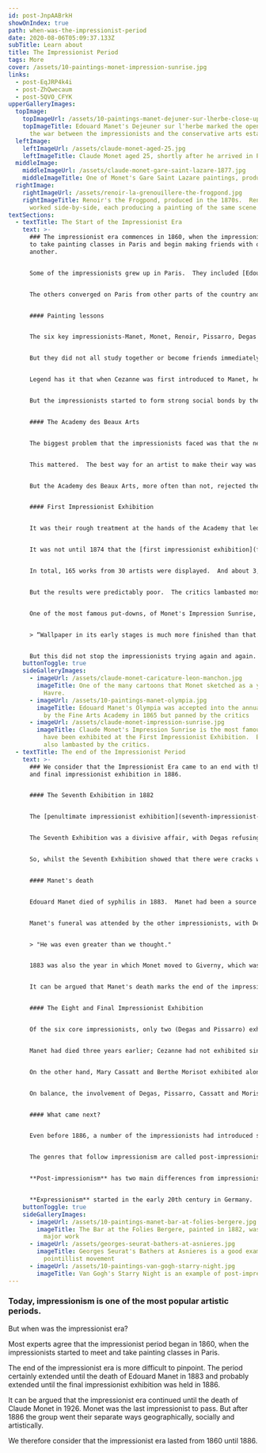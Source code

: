 ```yaml
---
id: post-JnpAABrkH
showOnIndex: true
path: when-was-the-impressionist-period
date: 2020-08-06T05:09:37.133Z
subTitle: Learn about
title: The Impressionist Period
tags: More
cover: /assets/10-paintings-monet-impression-sunrise.jpg
links:
  - post-EqJRP4k4i
  - post-ZhQwecaum
  - post-5QVO_CFYK
upperGalleryImages:
  topImage:
    topImageUrl: /assets/10-paintings-manet-dejuner-sur-lherbe-close-up.jpg
    topImageTitle: Edouard Manet's Dejeuner sur l'herbe marked the opening shot in
      the war between the impressionists and the conservative arts establishment
  leftImage:
    leftImageUrl: /assets/claude-monet-aged-25.jpg
    leftImageTitle: Claude Monet aged 25, shortly after he arrived in Paris to study art.
  middleImage:
    middleImageUrl: /assets/claude-monet-gare-saint-lazare-1877.jpg
    middleImageTitle: One of Monet's Gare Saint Lazare paintings, produced in the mid-1870s.
  rightImage:
    rightImageUrl: /assets/renoir-la-grenouillere-the-frogpond.jpg
    rightImageTitle: Renoir's the Frogpond, produced in the 1870s.  Renoir and Monet
      worked side-by-side, each producing a painting of the same scene.
textSections:
  - textTitle: The Start of the Impressionist Era
    text: >-
      ### The impressionist era commences in 1860, when the impressionists start
      to take painting classes in Paris and begin making friends with one
      another.


      Some of the impressionists grew up in Paris.  They included [Edouard Manet ](edouard-manet-biography/)and [Edgar Degas ](edgar-degas-biography/)(who had both lived in Paris from birth) and [Pierre-Auguste Renoir](pierre-auguste-renoir-biography/) (who had moved with his family when he was just three).


      The others converged on Paris from other parts of the country and indeed further afield.  [Claude Monet](claude-monet-biography/) was born in Paris but moved to Normandy when a young child.  His artistic ability was evident from a young age-he earned good money sketching caricatures. [Paul Cezanne](paul-cezanne-biography/) was born and brought up in Southern France; and [Camille Pissarro](camille-pissarro-biography/) was born on the Island of St Thomas, where he had returned after attending a boarding school outside Paris.


      #### Painting lessons


      The six key impressionists-Manet, Monet, Renoir, Pissarro, Degas and Cezanne-all started taking painting classes in Paris in the early 1860s.  


      But they did not all study together or become friends immediately.  Their teachers included established artists called Thomas Couture, Charles Gleyre and Charles Suisse and some of the first meetings didn't go so well ...


      Legend has it that when Cezanne was first introduced to Manet, he apologised to Manet because he had not washed in two weeks!


      But the impressionists started to form strong social bonds by the mid 1860s.  Most of them took a painting trip to the beautiful Fontainebleau forest outside Paris, and they took to attending the same cafe - Cafe Guerbois on the Avenue de Clichy, close to Montmartre - to discuss artistic and political ideas.


      #### The Academy des Beaux Arts


      The biggest problem that the impressionists faced was that the new style of painting that they were developing, which used broad unblended brush-strokes to capture modern scenes, was despised by the conservative arts establishment (which wanted historical, mythological or biblical art).


      This mattered.  The best way for an artist to make their way was to exhibit their works at the annual Salon des Beaux Arts organised by the Fine Arts Academy and gain favourable reviews, sales and commissions.


      But the Academy des Beaux Arts, more often than not, rejected the impressionists works.  And when they were accepted, as Manet's Olympia was in 1865, they were lambasted by the critics.  


      #### First Impressionist Exhibition


      It was their rough treatment at the hands of the Academy that led the impressionists to first moot the idea of holding an independent exhibition in the 1860s.  But lack of funds, a hope that things would improve and then the 1870-71 Franco-Prussian war meant that these plans were put on hold.


      It was not until 1874 that the [first impressionist exhibition](first-impressionist-exhibition/) was held.  All of the key impressionists exhibited with the exception of Manet (he decided to keep taking on the Academy by submitting works to its annual Salon).   


      In total, 165 works from 30 artists were displayed.  And about 3,000 people attended the exhibition over the course of a month, paying a franc each to gain entry.  


      But the results were predictably poor.  The critics lambasted most of the works, the public mainly came to laugh, and few paintings were sold.


      One of the most famous put-downs, of Monet's Impression Sunrise, was:


      > “Wallpaper in its early stages is much more finished than that.”


      But this did not stop the impressionists trying again and again.  They held eight exhibitions in total, from 1874 to 1886.
    buttonToggle: true
    sideGalleryImages:
      - imageUrl: /assets/claude-monet-caricature-leon-manchon.jpg
        imageTitle: One of the many cartoons that Monet sketched as a young boy in Le
          Havre.
      - imageUrl: /assets/10-paintings-manet-olympia.jpg
        imageTitle: Edouard Manet's Olympia was accepted into the annual exhibition held
          by the Fine Arts Academy in 1865 but panned by the critics
      - imageUrl: /assets/claude-monet-impression-sunrise.jpg
        imageTitle: Claude Monet's Impression Sunrise is the most famous painting to
          have been exhibited at the First Impressionist Exhibition.  But it was
          also lambasted by the critics.
  - textTitle: The end of the Impressionist Period
    text: >-
      ### We consider that the Impressionist Era came to an end with the eighth
      and final impressionist exhibition in 1886.


      #### The Seventh Exhibition in 1882


      The [penultimate impressionist exhibition](seventh-impressionist-exhibition/) was held in 1882.  Though by this stage Cezanne had long-since stopped exhibiting with the others, and Degas also missed this year, the exhibition included works by Monet, Pissarro, Renoir and other impressionists such as [Gustave Caillebotte](gustave-caillebotte-biography/) and [Berthe Morisot](berthe-morisot-biography/).


      The Seventh Exhibition was a divisive affair, with Degas refusing to contribute because his desire to include non-impressionists in the exhibition had been ignored.  On the other hand, the exhibition received a number of positive reviews and achieved a large number of sales (largely through the efforts of the impressionists' main dealer at this time [Paul Durand-Ruel](paul-durand-ruel-biography/)).


      So, whilst the Seventh Exhibition showed that there were cracks within the impressionist group, it also demonstrates that the impressionist period had not come to an end.


      #### Manet's death


      Edouard Manet died of syphilis in 1883.  Manet had been a source of inspiration and support for the group since the early 1860s, when he was the first to take the battle to the Academy des Beaus Arts.  


      Manet's funeral was attended by the other impressionists, with Degas remarking that:


      > "He was even greater than we thought."


      1883 was also the year in which Monet moved to Giverny, which was to become his home for the rest of his life, and Durand-Ruel held a number of solo exhibitions for members of the impressionist group.


      It can be argued that Manet's death marks the end of the impressionist era; but we think that it continued for three more years ...


      #### The Eight and Final Impressionist Exhibition


      Of the six core impressionists, only two (Degas and Pissarro) exhibited at the final impressionist exhibition held in 1886.  


      Manet had died three years earlier; Cezanne had not exhibited since he received particularly cruel reviews following the third exhibition; and Monet and Renoir decided not to be involved without the support of Durard-Ruel, who was busy preparing for an overseas exhibition.


      On the other hand, Mary Cassatt and Berthe Morisot exhibited along with pointillists [Georges Seurat](georges-seurat-biography/) and [Paul Signac](paul-signac-biography/).


      On balance, the involvement of Degas, Pissarro, Cassatt and Morisot convinces us that the impressionist era continued until 1886 but no further.  


      #### What came next?


      Even before 1886, a number of the impressionists had introduced significant changes to their painting techniques.  Pissarro, for example, had dabbled with pointillism and colour theory for a number of years before returning to impressionism.  Renoir had become more classical in his style, probably to secure lucrative portrait commissions.  


      The genres that follow impressionism are called post-impressionism and expressionism.  To be honest, it is often hard to distinguish between the two.  


      **Post-impressionism** has two main differences from impressionism.  First, painters like [Vincent van Gogh](vincent-van-gogh-biography/) used even broader brush strokes (as can be seen in many of van Gogh's works).  Secondly, painters like van Gogh and Cezanne stopped trying to depict the scene in front of them -- they often painted things that were not there or structured their compositions.  Van Gogh's [Starry Night](top-10-impressionist-paintings/#8), Wheatfield with Cypresses and [Cezanne's The Bathers](paul-cezanne-biography/#5) are good examples.  


      **Expressionism** started in the early 20th century in Germany.  Here the artists is not concerned by representing the physical reality in front of him.  Instead, he seeks to convey his subjective emotions.  Edvard Munch's [The Scream](https://en.wikipedia.org/wiki/The_Scream) is probably the most famous example.
    buttonToggle: true
    sideGalleryImages:
      - imageUrl: /assets/10-paintings-manet-bar-at-folies-bergere.jpg
        imageTitle: The Bar at the Folies Bergere, painted in 1882, was Manet's last
          major work
      - imageUrl: /assets/georges-seurat-bathers-at-asnieres.jpg
        imageTitle: Georges Seurat's Bathers at Asnieres is a good example of the
          pointillist movement
      - imageUrl: /assets/10-paintings-van-gogh-starry-night.jpg
        imageTitle: Van Gogh's Starry Night is an example of post-impressionism
---
```

### Today, impressionism is one of the most popular artistic periods.

But when was the impressionist era?  

Most experts agree that the impressionist period began in 1860, when the impressionists started to meet and take painting classes in Paris.  

The end of the impressionist era is more difficult to pinpoint.  The period certainly extended until the death of Edouard Manet in 1883 and probably extended until the final impressionist exhibition was held in 1886.  

It can be argued that the impressionist era continued until the death of Claude Monet in 1926.  Monet was the last impressionist to pass.  But after 1886 the group went their separate ways geographically, socially and artistically.

We therefore consider that the impressionist era lasted from 1860 until 1886.